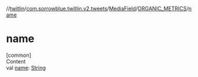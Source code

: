 //[twitlin](../../../index.md)/[com.sorrowblue.twitlin.v2.tweets](../../index.md)/[MediaField](../index.md)/[ORGANIC_METRICS](index.md)/[name](name.md)



# name  
[common]  
Content  
val [name](name.md): [String](https://kotlinlang.org/api/latest/jvm/stdlib/kotlin/-string/index.html)  



